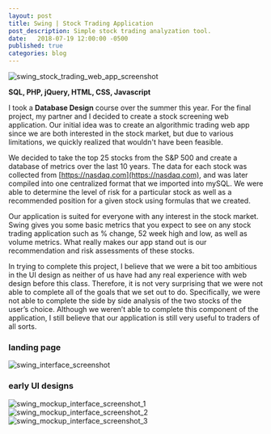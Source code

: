 ```yaml
---
layout: post
title: Swing | Stock Trading Application
post_description: Simple stock trading analyzation tool.
date:   2018-07-19 12:00:00 -0500
published: true
categories: blog
---
```

<img class="img-tall" src="https://i.imgur.com/HhDYe3l.png" alt="swing_stock_trading_web_app_screenshot">

**SQL, PHP, jQuery, HTML, CSS, Javascript**

I took a **Database Design** course over the summer this year. For the final project, my partner and I decided to create a stock screening web application. Our initial idea was to create an algorithmic trading web app since we are both interested in the stock market, but due to various limitations, we quickly realized that wouldn't have been feasible.

We decided to take the top 25 stocks from the S&P 500 and create a database of metrics over the last 10 years. The data for each stock was collected from [https://nasdaq.com](https://nasdaq.com), and was later compiled into one centralized format that we imported into mySQL. We were able to determine the level of risk for a particular stock as well as a recommended position for a given stock using formulas that we created.

Our application is suited for everyone with any interest in the stock market. Swing gives you some basic metrics that you expect to see on any stock trading application such as % change, 52 week high and low, as well as volume metrics. What really makes our app stand out is our recommendation and risk assessments of these stocks.

In trying to complete this project, I believe that we were a bit too ambitious in the UI design as neither of us have had any real experience with web design before this class. Therefore, it is not very surprising that we were not able to complete all of the goals that we set out to do. Specifically, we were not able to complete the side by side analysis of the two stocks of the user’s choice. Although we weren’t able to complete this component of the application, I still believe that our application is still very useful to traders of all sorts.

### landing page

<img class="img-tall" src="https://i.imgur.com/5FtX0a2.png" alt="swing_interface_screenshot">

### early UI designs

<img class="img-wide" src="https://i.imgur.com/BqHdC1W.png" alt="swing_mockup_interface_screenshot_1">

<img class="img-wide" src="https://i.imgur.com/nDUeVkx.png" alt="swing_mockup_interface_screenshot_2">

<img class="img-wide" src="https://i.imgur.com/RRHLmEB.png" alt="swing_mockup_interface_screenshot_3">
